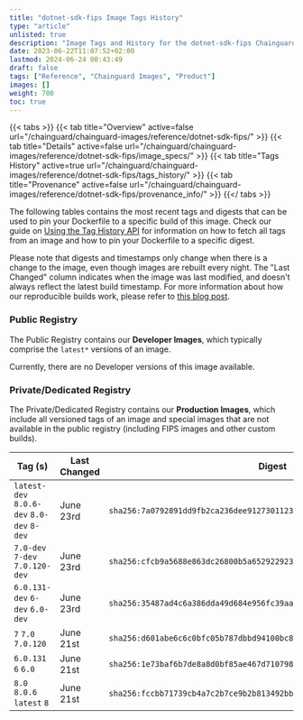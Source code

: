 ```yaml
---
title: "dotnet-sdk-fips Image Tags History"
type: "article"
unlisted: true
description: "Image Tags and History for the dotnet-sdk-fips Chainguard Image"
date: 2023-06-22T11:07:52+02:00
lastmod: 2024-06-24 00:43:49
draft: false
tags: ["Reference", "Chainguard Images", "Product"]
images: []
weight: 700
toc: true
---
```


{{< tabs >}}
{{< tab title="Overview" active=false url="/chainguard/chainguard-images/reference/dotnet-sdk-fips/" >}}
{{< tab title="Details" active=false url="/chainguard/chainguard-images/reference/dotnet-sdk-fips/image_specs/" >}}
{{< tab title="Tags History" active=true url="/chainguard/chainguard-images/reference/dotnet-sdk-fips/tags_history/" >}}
{{< tab title="Provenance" active=false url="/chainguard/chainguard-images/reference/dotnet-sdk-fips/provenance_info/" >}}
{{</ tabs >}}

The following tables contains the most recent tags and digests that can be used to pin your Dockerfile to a specific build of this image. Check our guide on [Using the Tag History API](/chainguard/chainguard-images/using-the-tag-history-api/) for information on how to fetch all tags from an image and how to pin your Dockerfile to a specific digest.

Please note that digests and timestamps only change when there is a change to the image, even though images are rebuilt every night. The "Last Changed" column indicates when the image was last modified, and doesn't always reflect the latest build timestamp. For more information about how our reproducible builds work, please refer to [this blog post](https://www.chainguard.dev/unchained/reproducing-chainguards-reproducible-image-builds).

### Public Registry
The Public Registry contains our **Developer Images**, which typically comprise the `latest*` versions of an image.

Currently, there are no Developer versions of this image available.

### Private/Dedicated Registry
The Private/Dedicated Registry contains our **Production Images**, which include all versioned tags of an image and special images that are not available in the public registry (including FIPS images and other custom builds).

| Tag (s)                                     | Last Changed | Digest                                                                    |
|---------------------------------------------|--------------|---------------------------------------------------------------------------|
|  `latest-dev` `8.0.6-dev` `8.0-dev` `8-dev` | June 23rd    | `sha256:7a0792891dd9fb2ca236dee912730112328dc89fa0938cc0c8d9f6ebfab77de0` |
|  `7.0-dev` `7-dev` `7.0.120-dev`            | June 23rd    | `sha256:cfcb9a5688e863dc26800b5a652922923fd6b24c412c1d349231c2bc54eb5b1e` |
|  `6.0.131-dev` `6-dev` `6.0-dev`            | June 23rd    | `sha256:35487ad4c6a386dda49d684e956fc39aa2b11dd6a5635dd616c1ef68f61aa54d` |
|  `7` `7.0` `7.0.120`                        | June 21st    | `sha256:d601abe6c6c0bfc05b787dbbd94100bc8caa2bd06b49f780f5f55a01293cbb03` |
|  `6.0.131` `6` `6.0`                        | June 21st    | `sha256:1e73baf6b7de8a8d0bf85ae467d7107989d1bd8f7c80cb1a5162adca1e732c04` |
|  `8.0` `8.0.6` `latest` `8`                 | June 21st    | `sha256:fccbb71739cb4a7c2b7ce9b2b813492bb7408ed70458b770ee3a8a40f6338eaf` |

